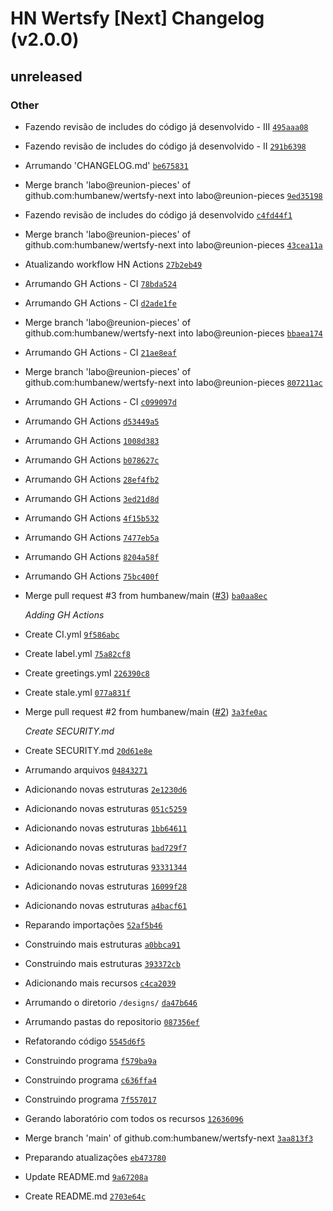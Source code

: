 # HN Wertsfy [Next] Changelog (v2.0.0)

## unreleased

### Other

- Fazendo revisão de includes do código já desenvolvido - III [`495aaa08`](https://github.com/humbanew/wertsfy-next/commit/495aaa086cc505a7fc467957535a279089730312)
- Fazendo revisão de includes do código já desenvolvido - II [`291b6398`](https://github.com/humbanew/wertsfy-next/commit/291b6398a0d353803d479b0f30557934e774c164)
- Arrumando 'CHANGELOG.md' [`be675831`](https://github.com/humbanew/wertsfy-next/commit/be675831fb350542552c1dbcba8c042e1be7202d)
- Merge branch 'labo@reunion-pieces' of github.com:humbanew/wertsfy-next into labo@reunion-pieces [`9ed35198`](https://github.com/humbanew/wertsfy-next/commit/9ed35198bc062ceae244285399644aa3971ccc99)
- Fazendo revisão de includes do código já desenvolvido [`c4fd44f1`](https://github.com/humbanew/wertsfy-next/commit/c4fd44f1e155bcf56b4ce87f7e8157297eefc099)
- Merge branch 'labo@reunion-pieces' of github.com:humbanew/wertsfy-next into labo@reunion-pieces [`43cea11a`](https://github.com/humbanew/wertsfy-next/commit/43cea11a2ba503380953a4813b289da62c976c9a)
- Atualizando workflow HN Actions [`27b2eb49`](https://github.com/humbanew/wertsfy-next/commit/27b2eb49e693d394bc11f42fcc714310c9727440)
- Arrumando GH Actions - CI [`78bda524`](https://github.com/humbanew/wertsfy-next/commit/78bda52427ef4f438e7a8a34b86c0baa8666a425)
- Arrumando GH Actions - CI [`d2ade1fe`](https://github.com/humbanew/wertsfy-next/commit/d2ade1fe07bd49e142b6d6df92de403055055980)
- Merge branch 'labo@reunion-pieces' of github.com:humbanew/wertsfy-next into labo@reunion-pieces [`bbaea174`](https://github.com/humbanew/wertsfy-next/commit/bbaea174de27993f2374b1157ed1986cceaaa5d6)
- Arrumando GH Actions - CI [`21ae8eaf`](https://github.com/humbanew/wertsfy-next/commit/21ae8eafd2f6592d24f6194db1bce7304e772916)
- Merge branch 'labo@reunion-pieces' of github.com:humbanew/wertsfy-next into labo@reunion-pieces [`807211ac`](https://github.com/humbanew/wertsfy-next/commit/807211ac20017ed9b8b45dd0d0fe1d89a39e875d)
- Arrumando GH Actions - CI [`c099097d`](https://github.com/humbanew/wertsfy-next/commit/c099097d5de2f655837e7a3ffe4766cd4fbc80e5)
- Arrumando GH Actions [`d53449a5`](https://github.com/humbanew/wertsfy-next/commit/d53449a59d256f9275e7738d5f53cf8a8bd0de65)
- Arrumando GH Actions [`1008d383`](https://github.com/humbanew/wertsfy-next/commit/1008d38323b54fac20371def22ecfbd1b677b125)
- Arrumando GH Actions [`b078627c`](https://github.com/humbanew/wertsfy-next/commit/b078627cc245fc48fca4f99d1ba476b7eefa7d8a)
- Arrumando GH Actions [`28ef4fb2`](https://github.com/humbanew/wertsfy-next/commit/28ef4fb259c9289c6fec9435075e12c102d36abb)
- Arrumando GH Actions [`3ed21d8d`](https://github.com/humbanew/wertsfy-next/commit/3ed21d8d1e88a2fd87c6fd0cb40713030333ba93)
- Arrumando GH Actions [`4f15b532`](https://github.com/humbanew/wertsfy-next/commit/4f15b532d82657ef57501626f8156a59a14b7ede)
- Arrumando GH Actions [`7477eb5a`](https://github.com/humbanew/wertsfy-next/commit/7477eb5a4667086712b6eababd09e050c1f60216)
- Arrumando GH Actions [`8204a58f`](https://github.com/humbanew/wertsfy-next/commit/8204a58f3af34b34286faef1fc4b3170cf72bc7a)
- Arrumando GH Actions [`75bc400f`](https://github.com/humbanew/wertsfy-next/commit/75bc400f761d241d89f4b63725f97c4533f26bec)
- Merge pull request #3 from humbanew/main ([#3](https://github.com/humbanew/wertsfy-next/issues/3)) [`ba0aa8ec`](https://github.com/humbanew/wertsfy-next/commit/ba0aa8ec329def714f3815b822d25cc247547f3d)

    *Adding GH Actions*
- Create CI.yml [`9f586abc`](https://github.com/humbanew/wertsfy-next/commit/9f586abc1d527d58452c9ffe735b8980c411f28f)
- Create label.yml [`75a82cf8`](https://github.com/humbanew/wertsfy-next/commit/75a82cf8aa9e6c4fde991bcde79d686d42103e22)
- Create greetings.yml [`226390c8`](https://github.com/humbanew/wertsfy-next/commit/226390c8019d6fbfde031f5d55320c734948700a)
- Create stale.yml [`077a831f`](https://github.com/humbanew/wertsfy-next/commit/077a831fbc53723e8cd0b35e7cc657cd980c1939)
- Merge pull request #2 from humbanew/main ([#2](https://github.com/humbanew/wertsfy-next/issues/2)) [`3a3fe0ac`](https://github.com/humbanew/wertsfy-next/commit/3a3fe0ac906432a73b9b4e2ad0823a0dc72bf7da)

    *Create SECURITY.md*
- Create SECURITY.md [`20d61e8e`](https://github.com/humbanew/wertsfy-next/commit/20d61e8e22731129e18ce9c7207e601ae2ec8ca7)
- Arrumando arquivos [`04843271`](https://github.com/humbanew/wertsfy-next/commit/04843271b9995c11f531ceafdcbc729a7a7ef6a0)
- Adicionando novas estruturas [`2e1230d6`](https://github.com/humbanew/wertsfy-next/commit/2e1230d6d31a89f9ed44c7b25558e2717612e777)
- Adicionando novas estruturas [`051c5259`](https://github.com/humbanew/wertsfy-next/commit/051c52596cf52e9afc588b674bb3dcce5d2cbdc3)
- Adicionando novas estruturas [`1bb64611`](https://github.com/humbanew/wertsfy-next/commit/1bb646111560845eb721303dd8eccc9093bf427e)
- Adicionando novas estruturas [`bad729f7`](https://github.com/humbanew/wertsfy-next/commit/bad729f779ed59e0e360df67fe6717f7d62679ca)
- Adicionando novas estruturas [`93331344`](https://github.com/humbanew/wertsfy-next/commit/93331344a5c32f62a883b87b5e50524a5f3af475)
- Adicionando novas estruturas [`16099f28`](https://github.com/humbanew/wertsfy-next/commit/16099f2882635526fee741cd5819be768a4b833c)
- Adicionando novas estruturas [`a4bacf61`](https://github.com/humbanew/wertsfy-next/commit/a4bacf61d43acac2c670bff3526b95d5a501a178)
- Reparando importações [`52af5b46`](https://github.com/humbanew/wertsfy-next/commit/52af5b46d8321331a80e167373d09371ba42cdfe)
- Construindo mais estruturas [`a0bbca91`](https://github.com/humbanew/wertsfy-next/commit/a0bbca9194ba2513842a52cfb1e647f3e2a4f29e)
- Construindo mais estruturas [`393372cb`](https://github.com/humbanew/wertsfy-next/commit/393372cb3c3200f67dd77907ae828f7f82e0104f)
- Adicionando mais recursos [`c4ca2039`](https://github.com/humbanew/wertsfy-next/commit/c4ca203982b487bc405ebcade4b0f2529984d15d)
- Arrumando o diretorio `/designs/` [`da47b646`](https://github.com/humbanew/wertsfy-next/commit/da47b6469cfa09dd9e7ca50b4607f9f5b8021443)
- Arrumando pastas do repositorio [`087356ef`](https://github.com/humbanew/wertsfy-next/commit/087356efb362886533de9089aac2c4907b4b4d94)
- Refatorando código [`5545d6f5`](https://github.com/humbanew/wertsfy-next/commit/5545d6f5ff87376fe5dcd189e93e605f03006ba1)
- Construindo programa [`f579ba9a`](https://github.com/humbanew/wertsfy-next/commit/f579ba9aa56e37d39c6f19912011371426caab85)
- Construindo programa [`c636ffa4`](https://github.com/humbanew/wertsfy-next/commit/c636ffa485cad42f94f8a7642add4e0adee3a0da)
- Construindo programa [`7f557017`](https://github.com/humbanew/wertsfy-next/commit/7f55701792a3642f90f9effe9ff95c9ef383238e)
- Gerando laboratório com todos os recursos [`12636096`](https://github.com/humbanew/wertsfy-next/commit/126360961077174d3a1973d714c981eed8e084bd)
- Merge branch 'main' of github.com:humbanew/wertsfy-next [`3aa813f3`](https://github.com/humbanew/wertsfy-next/commit/3aa813f3b4876458dfeabd3a413075937f8b8898)
- Preparando atualizações [`eb473780`](https://github.com/humbanew/wertsfy-next/commit/eb473780b9ccaf7c4de2e0c628940a046d671312)
- Update README.md [`9a67208a`](https://github.com/humbanew/wertsfy-next/commit/9a67208aeaafdb0ba70cf482fb8b991823eade49)
- Create README.md [`2703e64c`](https://github.com/humbanew/wertsfy-next/commit/2703e64ca7cf885fa0e715433cb70d584c92fb27)